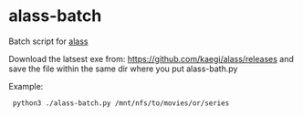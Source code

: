 # alass-batch
Batch script for [alass](https://github.com/kaegi/alass)

Download the latsest exe from: https://github.com/kaegi/alass/releases and save the file within the same dir where you put alass-bath.py

Example:
```
 python3 ./alass-batch.py /mnt/nfs/to/movies/or/series
```

